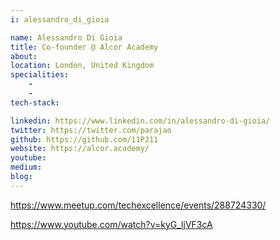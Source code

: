 ```yaml
---
i: alessandro_di_gioia

name: Alessandro Di Gioia
title: Co-founder @ Alcor Academy
about: 
location: London, United Kingdom
specialities:
    - 
    - 
tech-stack: 

linkedin: https://www.linkedin.com/in/alessandro-di-gioia/
twitter: https://twitter.com/parajao
github: https://github.com/11PJ11
website: https://alcor.academy/
youtube: 
medium: 
blog: 
---
```


https://www.meetup.com/techexcellence/events/288724330/

https://www.youtube.com/watch?v=kyG_ljVF3cA